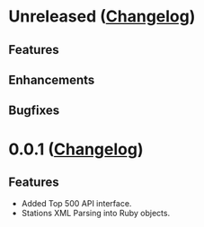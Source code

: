Unreleased ([Changelog](https://github.com/colszowka/simplecov/compare/v0.0.1...master))
==========
## Features

## Enhancements

## Bugfixes

0.0.1 ([Changelog](https://github.com/marcferna/shoutcast-api-client/compare/25b8f34...v0.0.1))
=================
## Features

* Added Top 500 API interface.
* Stations XML Parsing into Ruby objects.
